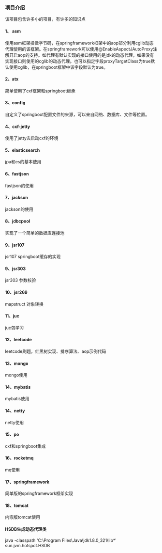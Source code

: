 ### 项目介绍

该项目包含许多小的项目，有许多的知识点

#### 1、 asm
使用asm框架操做字节码，在springframework框架中的aop部分利用cglib动态代理使用的该框架。在springframework可以使用@EnableAspectJAutoProxy注解开启aop的支持。如代理有默认实现的接口使用的是jdk的动态代理，如果没有实现接口则使用的cglib的动态代理。也可以指定字段proxyTargetClass为true默认使用cglib，在springboot框架中该字段默认为true。

#### 2、atx
简单使用了cxf框架和springboot继承
#### 3、config
自定义了springboot配置文件的来源，可以来自网络、数据库、文件等位置。
#### 4、cxf-jetty
使用了jetty去启动cxf的环境
#### 5、elasticsearch
jpa和es的基本使用
#### 6、fastjson
fastjson的使用
#### 7、jackson
jackson的使用
#### 8、jdbcpool
实现了一个简单的数据库连接池

#### 9、jsr107
jsr107 springboot缓存的实现


#### 9、jsr303
jsr303 参数校验


#### 10、jsr269
mapstruct 对象转换

#### 11、juc
juc包学习

#### 12、leetcode
leetcode刷题，红黑树实现、排序算法、aop示例代码

#### 13、mongo
mongo使用

#### 14、mybatis

mybatis使用

#### 14、netty

netty使用

#### 15、po

cxf和springboot集成

#### 16、rocketmq
mq使用

#### 17、springframework
简单版的springframework框架实现


#### 18、tomcat
内嵌版tomcat使用

#### HSDB生成动态代理类
java -classpath 'C:\Program Files\Java\jdk1.8.0_321\lib\*' sun.jvm.hotspot.HSDB
